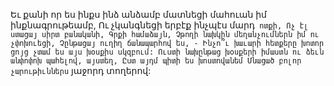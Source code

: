 
Եւ քանի որ ես ինքս ինձ անձամբ մատնեցի
մահուան իմ ինքնագրութեամբ,
Ու չկանգնեցի երբէք ինչպէս մարդ` ոտքի,
Ոչ էլ ստացայ սիրտ բանականի,
Գրքի համաձայն,
Չթողի նախկին մեղանչումներն իմ ու չփոխուեցի,
Չընթացայ ուղիղ ճանապարհով ես, -
Ինչո՞ւ խաւարի հետքերը խոտոր ցոյց չտամ ես
այս խօսքիս սկզբում:
Ուստի նախընթաց խօսքերի իմաստն ու ձեւն
անփոփոխ պահելով, այստեղ,
Ըստ այդմ պիտի ես խոստովանեմ
Մնացած բոլոր չարութիւններս` յաջորդ տողերով:
